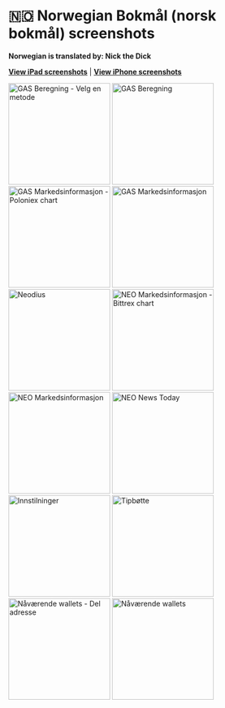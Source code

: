 # 🇳🇴 Norwegian Bokmål (norsk bokmål) screenshots

**Norwegian is translated by: Nick the Dick**

[**View iPad screenshots**](../iPad/norwegian-bokmal-screenshots.md) | [**View iPhone screenshots**](../iPhone/norwegian-bokmal-screenshots.md)

<img src="screen-gas-calculation-options.png" width="200" alt="GAS Beregning - Velg en metode"> <img src="screen-gas-calculation.png" width="200" alt="GAS Beregning"> <img src="screen-gas-market-chart.png" width="200" alt="GAS Markedsinformasjon - Poloniex chart"> <img src="screen-gas-market-info.png" width="200" alt="GAS Markedsinformasjon"> <img src="screen-menu.png" width="200" alt="Neodius"> <img src="screen-neo-market-chart.png" width="200" alt="NEO Markedsinformasjon - Bittrex chart"> <img src="screen-neo-market-info.png" width="200" alt="NEO Markedsinformasjon"> <img src="screen-neo-news-today.png" width="200" alt="NEO News Today"> <img src="screen-settings.png" width="200" alt="Innstilninger"> <img src="screen-tip-jar.png" width="200" alt="Tipbøtte"> <img src="screen-wallet-qr-code.png" width="200" alt="Nåværende wallets - Del adresse"> <img src="screen-wallet.png" width="200" alt="Nåværende wallets">